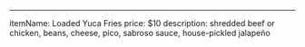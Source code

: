 ---
itemName: Loaded Yuca Fries
price: $10
description: shredded beef or chicken, beans, cheese, pico, sabroso sauce, house-pickled jalapeño